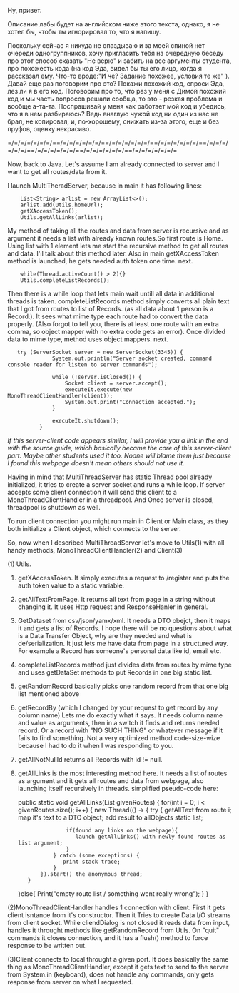 Ну, привет. 

Описание лабы будет на английском ниже этого текста, однако, я не хотел бы, чтобы ты игнорировал то, что я напишу.

Поскольку сейчас я никуда не опаздываю и за моей спиной нет очереди одногруппников, хочу пригласить тебя на очередную беседу  про этот способ сказать "Не верю" и забить на все аргументы студента, про похожесть кода (на код Эда, видел бы ты его лицо, 
когда я рассказал ему. Что-то вроде:"И че? Задание похожее, условия те же" ). Давай еще раз поговорим про это? Покажи 
похожий код, спроси Эда, лез ли я в его код. Поговорим про то, что раз у меня с Димой похожий код и мы часть вопросов решали 
сообща, то это - резкая проблема и вообще а-та-та. Поспрашивай у меня как работает мой код и убедись, что я в нем разбираюсь? 
Ведь внаглую чужой код ни один из нас не брал, не копировал, и, по-хорошему, снижать из-за этого, еще и без пруфов, оценку 
некрасиво.



=/=/=/=/=/=/=/==/=/=/=/=/=/=/==/=/=/=/=/=/=/==/=/=/=/=/=/=/==/=/=/=/=/=/=/==/=/=/=/=/=/=/==/=/=/=/=/=/=/==/=/=/=/=/=/=/=

Now, back to Java.
Let's assume I am already connected to server and I want to get all routes/data from it.

I launch MultiTheradServer, because in main it has following lines:

        List<String> arlist = new ArrayList<>();
        arlist.add(Utils.homeUrl);
        getXAccessToken();
        Utils.getAllLinks(arlist);
        
My method of taking all the routes and data from server is recursive and as argument it needs a list with already known 
routes.So first route is Home. Using list with 1 element lets me start the recursive method to get all routes and data. 
I'll talk about this method later. 
Also in main getXAccessToken method is launched, he gets needed auth token one time.
next.

        while(Thread.activeCount() > 2){}
        Utils.completeListRecords();
        
Then there is a while loop that lets main wait untill all data in additional threads is taken.
completeListRecords method simply converts all plain text that I got from routes to list of Records. (as all data about 1 
person is a Record.). It sees what mime type each route had to convert the data properly. (Also forgot to tell you, there is 
at least one route with an extra comma, so object mapper with no extra code gets an error). Once divided data to mime type, 
method uses object mappers.
next.

       try (ServerSocket server = new ServerSocket(3345)) {
                  System.out.println("Server socket created, command console reader for listen to server commands");

                  while (!server.isClosed()) {
                      Socket client = server.accept();
                      executeIt.execute(new MonoThreadClientHandler(client));
                      System.out.print("Connection accepted.");
                  }

                  executeIt.shutdown();
              }
*If this server-client code appears similar, I will provide you a link in the end with the source guide, which basically 
became the core of this server-client part. Maybe other students used it too. Noone will blame them just because I found this
webpage doesn't mean others should not use it.*
              
Having in mind that MultiThreadServer has static Thread pool already initialized,
it tries to create a server socket and runs a while loop. If server accepts some client connection it will send this client
to a MonoThreadClientHandler in a threadpool.
And Once server is closed, threadpool is shutdown as well.

To run client connection you might run main in Client or Main class, as they both initialize a Client object, which connects 
to the server.

So, now when I described MultiThreadServer let's move to Utils(1) with all handy methods, MonoThreadClientHandler(2) and 
Client(3)


(1) Utils. 
  1) getXAccessToken. It simply executes a request to /register and puts the auth token value to a static variable.
  2) getAllTextFromPage. It returns all text from page in a string without changing it. It uses Http request and ResponseHanler
      in general. 
  3) GetDataset from csv/json/yamx/xml. It needs a DTO obejct, then it maps it and gets a list of Records. I hope there will 
      be no questions about what is a Data Transfer Object, why are they needed and what is de/serialization. It just lets me
      have data from page in a structured way. For example a Record has someone's personal data like id, email etc.
  4) completeListRecords method just divides data from routes by mime type and uses getDataSet methods to put Records in 
      one big static list.
  5) getRandomRecord basically picks one random record from that one big list mentioned above
  6) getRecordBy (which I changed by your request to get record by any column name) Lets me do exactly what it says.
      It needs column name and value as arguments, then in a switch it finds and returns needed record. Or a record with
      "NO SUCH THING" or whatever message if it fails to find something. Not a very optimized method code-size-wize because 
      I had to do it when I was responding to you.
  7) getAllNotNullId returns all Records with id != null.
  8) getAllLinks is the most interesting method here. It needs a list of routes as argument and it gets all routes and data
      from webpage, also launching itself recursively in threads.
      simplified pseudo-code here:
      
      
      public static void getAllLinks(List<String> givenRoutes) {
            for(int i = 0; i < givenRoutes.size(); i++) {
                new Thread(() -> {
                    try {
                        getAllText from route i;
                        map it's text to a DTO object;
                        add result to allObjects static list;
                        
                        if(found any links on the webpage){
                           launch getAllLinks() with newly found routes as list argument;
                        }
                    } catch (some exceptions) {
                       print stack trace;
                    }
                }).start() the anonymous thread;
            }
        }else{
            Print("empty route list / something went really wrong");
        }
    }
      
      
      
      
 (2)MonoThreadClientHandler handles 1 connection with client. First it gets client isntance from it's constructor.
    Then it Tries to create Data I/O streams from client socket.
    While cliendDialog is not closed it reads data from input, handles it throught methods like getRandomRecord from 
    Utils.
    On "quit" commands it closes connection, and it has a flush() method to force response to be written out.
    
 (3)Client connects to local throught a given port. It does basically the same thing as MonoThreadClientHandler, except it 
    gets text to send to the server from System.in (keyboard), does not handle any commands, only gets response from server 
    on what I requested. 
      
      

